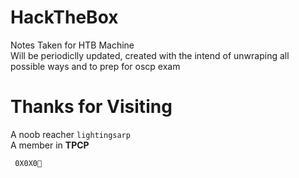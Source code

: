 #  HackTheBox

Notes Taken for HTB Machine<br />
Will be periodiclly updated, created with the intend of unwraping all possible ways and to prep for oscp exam<br />

#  Thanks for Visiting

A noob reacher ```lightingsarp```<br />
A member in **TPCP** 

``` 0X0X0💛```
